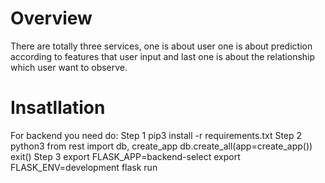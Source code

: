 # Overview
There are totally three services, one is about user one is about prediction according to features that user input and last one is about the relationship which user want to observe.
# Insatllation
For backend you need do:
Step 1
    pip3 install -r requirements.txt
Step 2
    python3
    from rest import db, create_app
    db.create_all(app=create_app())
    exit()
Step 3
    export FLASK_APP=backend-select
    export FLASK_ENV=development
    flask run
